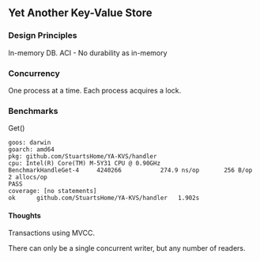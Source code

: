 ## Yet Another Key-Value Store



### Design Principles
In-memory DB.
ACI - No durability as in-memory

### Concurrency
One process at a time.
Each process acquires a lock.

### Benchmarks
Get()
```
goos: darwin
goarch: amd64
pkg: github.com/StuartsHome/YA-KVS/handler
cpu: Intel(R) Core(TM) M-5Y31 CPU @ 0.90GHz
BenchmarkHandleGet-4   	 4240266	       274.9 ns/op	     256 B/op	       2 allocs/op
PASS
coverage: [no statements]
ok  	github.com/StuartsHome/YA-KVS/handler	1.902s
```

#### Thoughts
Transactions using MVCC.


There can only be a single concurrent writer, but any
number of readers.

